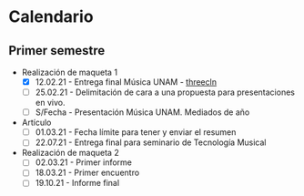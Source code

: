 # Calendario

## Primer semestre

- Realización de maqueta 1
  - [x] 12.02.21 - Entrega final Música UNAM - [threecln](https://github.com/EmilioOcelotl/THREE.studies/tree/main/threecln)
  - [ ] 25.02.21 - Delimitación de cara a una propuesta para presentaciones en vivo. 
  - [ ] S/Fecha  - Presentación Música UNAM. Mediados de año 

- Artículo
  - [ ] 01.03.21 - Fecha límite para tener y enviar el resumen
  - [ ] 22.07.21 - Entrega final para seminario de Tecnología Musical

- Realización de maqueta 2
  - [ ] 02.03.21 - Primer informe
  - [ ] 18.03.21 - Primer encuentro
  - [ ] 19.10.21 - Informe final 